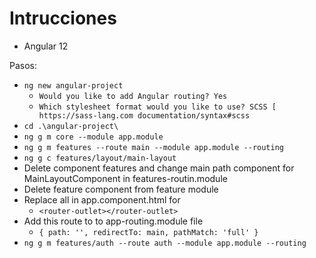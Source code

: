 # Intrucciones

- Angular 12

Pasos:

- `ng new angular-project`
  - `Would you like to add Angular routing? Yes`
  - `Which stylesheet format would you like to use? SCSS [ https://sass-lang.com documentation/syntax#scss`
- `cd .\angular-project\`
- `ng g m core --module app.module`
- `ng g m features --route main --module app.module --routing`
- `ng g c features/layout/main-layout`
- Delete component features and change main path component for MainLayoutComponent in features-routin.module
- Delete feature component from feature module
- Replace all in app.component.html for
  - `<router-outlet></router-outlet>`
- Add this route to to app-routing.module file
  - `{ path: '', redirectTo: main, pathMatch: 'full' }`
- `ng g m features/auth --route auth --module app.module --routing`